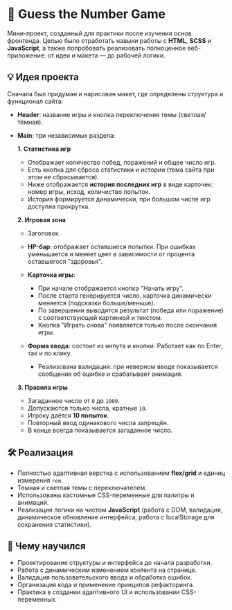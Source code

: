 # 🎯 Guess the Number Game

Мини-проект, созданный для практики после изучения основ фронтенда. Целью было отработать навыки работы с **HTML**, **SCSS** и **JavaScript**, а также попробовать реализовать полноценное веб-приложение: от идеи и макета — до рабочей логики.

## 💡 Идея проекта

Сначала был придуман и нарисован макет, где определены структура и функционал сайта:

* **Header**: название игры и кнопка переключения темы (светлая/тёмная).
* **Main**: три независимых раздела:

  **1. Статистика игр**

     * Отображает количество побед, поражений и общее число игр.
     * Есть кнопка для сброса статистики и истории (тема сайта при этом не сбрасывается).
     * Ниже отображается **история последних игр** в виде карточек: номер игры, исход, количество попыток.
     * История формируется динамически, при большом числе игр доступна прокрутка.

  **2. Игровая зона**

     * Заголовок.
     * **HP-бар**: отображает оставшиеся попытки. При ошибках уменьшается и меняет цвет в зависимости от процента оставшегося "здоровья".
     * **Карточка игры**:

       * При начале отображается кнопка "Начать игру".
       * После старта генерируется число, карточка динамически меняется (подсказки больше/меньше).
       * По завершении выводится результат (победа или поражение) с соответствующей картинкой и текстом.
       * Кнопка "Играть снова" появляется только после окончания игры.
     * **Форма ввода**: состоит из инпута и кнопки. Работает как по Enter, так и по клику.

       * Реализована валидация: при неверном вводе показывается сообщение об ошибке и срабатывает анимация.

  **3. Правила игры**

     * Загаданное число от `0` до `1000`.
     * Допускаются только числа, кратные `10`.
     * Игроку даётся **10 попыток**.
     * Повторный ввод одинакового числа запрещён.
     * В конце всегда показывается загаданное число.

## 🛠️ Реализация

* Полностью адаптивная верстка с использованием **flex/grid** и единиц измерения `rem`.
* Темная и светлая темы с переключателем.
* Использованы кастомные CSS-переменные для палитры и анимаций.
* Реализация логики на чистом **JavaScript** (работа с DOM, валидация, динамическое обновление интерфейса, работа с localStorage для сохранения статистики).

## 🚀 Чему научился

* Проектирование структуры и интерфейса до начала разработки.
* Работа с динамическим изменением контента на странице.
* Валидация пользовательского ввода и обработка ошибок.
* Организация кода и применение принципов рефакторинга.
* Практика в создании адаптивного UI и использовании CSS-переменных.

